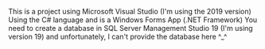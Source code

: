 This is a project using Microsoft Visual Studio (I'm using the 2019 version)
Using the C# language and is a Windows Forms App (.NET Framework)
You need to create a database in SQL Server Management Studio 19 (I'm using version 19) and unfortunately, I can't provide the database here ^_^
